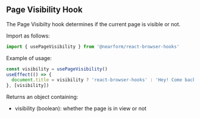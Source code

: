 ## Page Visibility Hook

The Page Visibilty hook determines if the current page is visible or not.

Import as follows:

```javascript
import { usePageVisibility } from '@nearform/react-browser-hooks' 
```

Example of usage:

```javascript
const visibility = usePageVisibility()
useEffect(() => {
  document.title = visibility ? 'react-browser-hooks' : 'Hey! Come back!'
}, [visibility])
```

Returns an object containing:
- visibility (boolean): whether the page is in view or not
